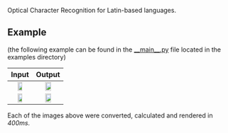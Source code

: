 Optical Character Recognition for Latin-based languages.

## Example

(the following example can be found in the [\_\_main\_\_.py](https://github.com/meme/zorc/blob/master/example/__main__.py) file located in the examples directory)

|Input|Output|
|-|-|
|<center><img src="https://github.com/meme/zorc/blob/master/example/dracula_p361.jpg?raw=true" width="50%" /></center>|<center><img src="https://github.com/meme/zorc/blob/master/example/dracula_p361_output.jpg?raw=true" width="50%" /></center>|
|<center><img src="https://github.com/meme/zorc/blob/master/example/Wege_der_parlamentarischen_Demokratie.jpg?raw=true" width="50%"/></center>|<center><img src="https://github.com/meme/zorc/blob/master/example/Wege_der_parlamentarischen_Demokratie_output.jpg?raw=true" width="50%"/></center>|

Each of the images above were converted, calculated and rendered in *400ms*.
